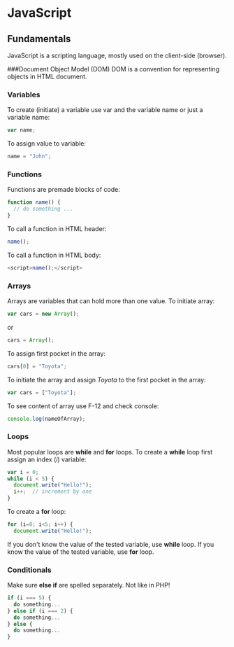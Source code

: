 # JavaScript
## Fundamentals
JavaScript is a scripting language, mostly used on the client-side (browser).

###Document Object Model (DOM)
DOM is a convention for representing objects in HTML document.
### Variables
To create (initiate) a variable use var and the variable name or just a variable name: 
```javascript
var name;
```
To assign value to variable:
```javascript
name = "John";
```
### Functions
Functions are premade blocks of code:
```javascript
function name() {
  // do something ...
}
```
To call a function in HTML header:
```javascript
name();
```
To call a function in HTML body:
```javascript
<script>name();</script>
```
### Arrays
Arrays are variables that can hold more than one value. To initiate array:
```javascript
var cars = new Array();
```
or
```javascript
cars = Array();
```
To assign first pocket in the array:
```javascript
cars[0] = "Toyota";
```
To initiate the array and assign *Toyota* to the first pocket in the array:
```javascript
var cars = ["Toyota"];
```
To see content of array use F-12 and check console:
```javascript
console.log(nameOfArray);
```
### Loops
Most popular loops are **while** and **for** loops. To create a **while** loop first assign an index (*i*) variable:
```javascript
var i = 0;
while (i < 5) {
  document.write("Hello!");
  i++;  // increment by one
}
```
To create a **for** loop:
```javascript
for (i=0; i<5; i++) {
  document.write("Hello!");
```
If you don't know the value of the tested variable, use **while** loop. If you know the value of the tested variable,
use **for** loop.
### Conditionals
Make sure **else if** are spelled separately. Not like in PHP!
```javascript
if (i === 5) {
  do something...
} else if (i === 2) {
  do something...
} else {
  do something...
}
```
